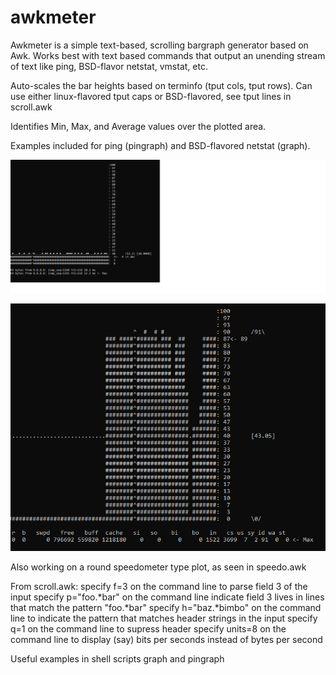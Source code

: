 # awkmeter

Awkmeter is a simple text-based, scrolling bargraph generator based on Awk. 
Works best with text based commands that output an unending stream of text like
ping, BSD-flavor netstat, vmstat, etc.

Auto-scales the bar heights based on terminfo (tput cols, tput rows). 
Can use either linux-flavored tput caps or BSD-flavored, see tput lines in scroll.awk

Identifies Min, Max, and Average values over the plotted area.

Examples included for ping (pingraph) and BSD-flavored netstat (graph).

![Alt text](pingraph.png?raw=true "pingraph running on linux")

![Alt text](idlegraph.PNG?raw=true "idlegraph running on linux")

Also working on a round speedometer type plot, as seen in speedo.awk

From scroll.awk:
    specify f=3 on the command line to parse field 3 of the input
    specify p="foo.*bar" on the command line indicate field 3 lives in lines that
       match the pattern "foo.*bar"
    specify h="baz.*bimbo" on the command line to indicate the pattern 
       that matches header strings in the input
    specify q=1 on the command line to supress header
    specify units=8 on the command line to display (say) bits per seconds 
       instead of bytes per second

Useful examples in shell scripts graph and pingraph

